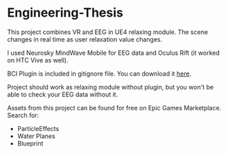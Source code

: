# Engineering-Thesis
This project combines VR and EEG in UE4 relaxing module.
The scene changes in real time as user relaxation value changes.

I used Neurosky MindWave Mobile for EEG data and Oculus Rift (it worked on HTC Vive as well).

BCI Plugin is included in gitignore file.
You can download it [here](https://www.unrealengine.com/marketplace/braincomputerinterface-ue4plugin).

Project should work as relaxing module without plugin, but you won't be able to check your EEG data without it.

Assets from this project can be found for free on Epic Games Marketplace. Search for:
* ParticleEffects
* Water Planes
* Blueprint
